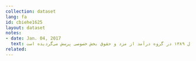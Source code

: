 ```yaml
---
collection: dataset
lang: fa
id: cbiehe1625
layout: dataset
notes: 
- date: Jan. 04, 2017
  text: توضیح برای درآمد از مزد وحقوق ـ  بخش تعاونی، تا سال ۱۳۸۹ در گروه درآمد از مزد و حقوق بخش خصوصی پرسش می‌گرديده است.<br />توضیح برای درصد توزیع درآمد از مزد وحقوق ـ  بخش تعاونی، كمتر از ۰.۱ درصد بوده است.  <br /> توضیح برای سایر، ساير شامل برآورد ارزش اجاری مسكن دربرابر خدمت و رايگان و ارزش كالاها و خدمات در برابر مزد و حقوق، رايگان (نه از خانوار ديگر)، توليد برای مصرف در خانه، از محل كسب كشاورزی و غير كشاورزی می‌باشد. <br/>درآمد و درصد توزیع سال ۱۳۸۴ از جدول شماره ۸ در صفحه ۲۶ <a href='http&#58;//cbi.ir/page/13423.aspx'>نتایج بررسی بودجه خانوار در مناطق شهری ایران سال ۱۳۹۳</a> استخراج شده است.
related:
---
```

